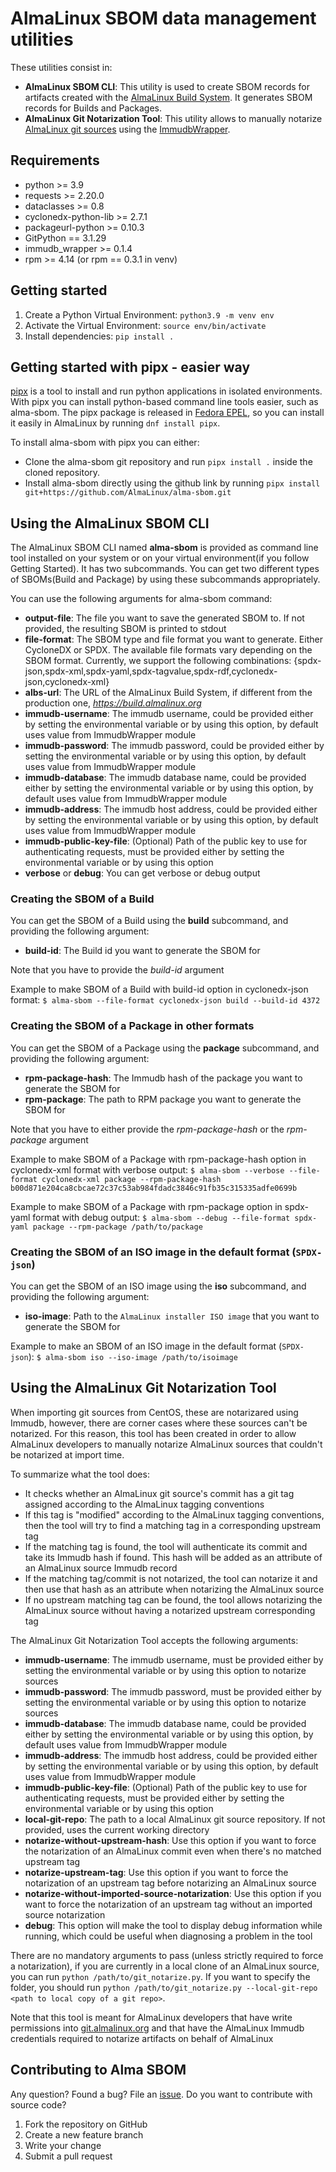 # AlmaLinux SBOM data management utilities

These utilities consist in:
* __AlmaLinux SBOM CLI__: This utility is used to create SBOM records for artifacts created with the [AlmaLinux Build System](https://github.com/AlmaLinux/build-system). It generates SBOM records for Builds and Packages.
* __AlmaLinux Git Notarization Tool__: This utility allows to manually notarize [AlmaLinux git sources](https://git.almalinux.org) using the [ImmudbWrapper](https://github.com/AlmaLinux/immudb-wrapper).

## Requirements

* python >= 3.9
* requests >= 2.20.0
* dataclasses >= 0.8
* cyclonedx-python-lib >= 2.7.1
* packageurl-python >= 0.10.3
* GitPython == 3.1.29
* immudb_wrapper >= 0.1.4
* rpm >= 4.14 (or rpm == 0.3.1 in venv)

## Getting started

1. Create a Python Virtual Environment: `python3.9 -m venv env`
2. Activate the Virtual Environment: `source env/bin/activate`
3. Install dependencies: `pip install .`

## Getting started with pipx - easier way

[pipx](https://pipx.pypa.io/stable/) is a tool to install and run python applications in isolated environments.
With pipx you can install python-based command line tools easier, such as alma-sbom.
The pipx package is released in [Fedora EPEL](https://docs.fedoraproject.org/en-US/epel/), so you can install it easily in AlmaLinux by running `dnf install pipx`.

To install alma-sbom with pipx you can either:
* Clone the alma-sbom git repository and run `pipx install .` inside the cloned repository.
* Install alma-sbom directly using the github link by running `pipx install git+https://github.com/AlmaLinux/alma-sbom.git`

## Using the AlmaLinux SBOM CLI

The AlmaLinux SBOM CLI named __alma-sbom__ is provided as command line tool installed on your system or on your virtual environment(if you follow Getting Started).
It has two subcommands. You can get two different types of SBOMs(Build and Package) by using these subcommands appropriately.

You can use the following arguments for alma-sbom command:
* __output-file__: The file you want to save the generated SBOM to. If not provided, the resulting SBOM is printed to stdout
* __file-format__: The SBOM type and file format you want to generate. Either CycloneDX or SPDX. The available file formats vary depending on the SBOM format. Currently, we support the following combinations: {spdx-json,spdx-xml,spdx-yaml,spdx-tagvalue,spdx-rdf,cyclonedx-json,cyclonedx-xml}
* __albs-url__: The URL of the AlmaLinux Build System, if different from the production one, _https://build.almalinux.org_
* __immudb-username__: The immudb username, could be provided either by setting the environmental variable or by using this option, by default uses value from ImmudbWrapper module
* __immudb-password__: The immudb password, could be provided either by setting the environmental variable or by using this option, by default uses value from ImmudbWrapper module
* __immudb-database__: The immudb database name, could be provided either by setting the environmental variable or by using this option, by default uses value from ImmudbWrapper module
* __immudb-address__: The immudb host address, could be provided either by setting the environmental variable or by using this option, by default uses value from ImmudbWrapper module 
* __immudb-public-key-file__: (Optional) Path of the public key to use for authenticating requests, must be provided either by setting the environmental variable or by using this option
* __verbose__ or __debug__: You can get verbose or debug output

### Creating the SBOM of a Build

You can get the SBOM of a Build using the __build__ subcommand, and providing the following argument:
* __build-id__: The Build id you want to generate the SBOM for

Note that you have to provide the _build-id_ argument

Example to make SBOM of a Build with build-id option in cyclonedx-json format:
`$ alma-sbom --file-format cyclonedx-json build --build-id 4372`

### Creating the SBOM of a Package in other formats

You can get the SBOM of a Package using the __package__ subcommand, and providing the following argument:
* __rpm-package-hash__: The Immudb hash of the package you want to generate the SBOM for
* __rpm-package__: The path to RPM package you want to generate the SBOM for

Note that you have to either provide the _rpm-package-hash_ or the _rpm-package_ argument

Example to make SBOM of a Package with rpm-package-hash option in cyclonedx-xml format with verbose output:
`$ alma-sbom --verbose --file-format cyclonedx-xml package --rpm-package-hash b00d871e204ca8cbcae72c37c53ab984fdadc3846c91fb35c315335adfe0699b`

Example to make SBOM of a Package with rpm-package option in spdx-yaml format with debug output:
`$ alma-sbom --debug --file-format spdx-yaml package --rpm-package /path/to/package`

### Creating the SBOM of an ISO image in the default format (`SPDX-json`)

You can get the SBOM of an ISO image using the __iso__ subcommand, and providing the following argument:
* __iso-image__: Path to the `AlmaLinux installer ISO image` that you want to generate the SBOM for


Example to make an SBOM of an ISO image in the default format (`SPDX-json`):
`$ alma-sbom iso --iso-image /path/to/isoimage`

## Using the AlmaLinux Git Notarization Tool

When importing git sources from CentOS, these are notarizared using Immudb, however, there are corner cases where these sources can't be notarized.
For this reason, this tool has been created in order to allow AlmaLinux developers to manually notarize AlmaLinux sources that couldn't be notarized at import time.

To summarize what the tool does:
* It checks whether an AlmaLinux git source's commit has a git tag assigned according to the AlmaLinux tagging conventions
* If this tag is "modified" according to the AlmaLinux tagging conventions, then the tool will try to find a matching tag in a corresponding upstream tag
* If the matching tag is found, the tool will authenticate its commit and take its Immudb hash if found. This hash will be added as an attribute of an AlmaLinux source Immudb record
* If the matching tag/commit is not notarized, the tool can notarize it and then use that hash as an attribute when notarizing the AlmaLinux source
* If no upstream matching tag can be found, the tool allows notarizing the AlmaLinux source without having a notarized upstream corresponding tag

The AlmaLinux Git Notarization Tool accepts the following arguments:
* __immudb-username__: The immudb username, must be provided either by setting the environmental variable or by using this option to notarize sources
* __immudb-password__: The immudb password, must be provided either by setting the environmental variable or by using this option to notarize sources
* __immudb-database__: The immudb database name, could be provided either by setting the environmental variable or by using this option, by default uses value from ImmudbWrapper module
* __immudb-address__: The immudb host address, could be provided either by setting the environmental variable or by using this option, by default uses value from ImmudbWrapper module 
* __immudb-public-key-file__: (Optional) Path of the public key to use for authenticating requests, must be provided either by setting the environmental variable or by using this option
* __local-git-repo__: The path to a local AlmaLinux git source repository. If not provided, uses the current working directory
* __notarize-without-upstream-hash__: Use this option if you want to force the notarization of an AlmaLinux commit even when there's no matched upstream tag
* __notarize-upstream-tag__: Use this option if you want to force the notarization of an upstream tag before notarizing an AlmaLinux source
* __notarize-without-imported-source-notarization__: Use this option if you want to force the notarization of an upstream tag without an imported source notarization
* __debug__: This option will make the tool to display debug information while running, which could be useful when diagnosing a problem in the tool

There are no mandatory arguments to pass (unless strictly required to force a notarization), if you are currently in a local clone of an AlmaLinux source, you can run `python /path/to/git_notarize.py`.
If you want to specify the folder, you should run `python /path/to/git_notarize.py --local-git-repo <path to local copy of a git repo>`.

Note that this tool is meant for AlmaLinux developers that have write permissions into [git.almalinux.org](https://git.almalinux.org) and that have the AlmaLinux Immudb credentials required to notarize artifacts on behalf of AlmaLinux

## Contributing to Alma SBOM

Any question? Found a bug? File an [issue](https://github.com/AlmaLinux/alma-sbom/issues).
Do you want to contribute with source code?
1. Fork the repository on GitHub
2. Create a new feature branch
3. Write your change
4. Submit a pull request
